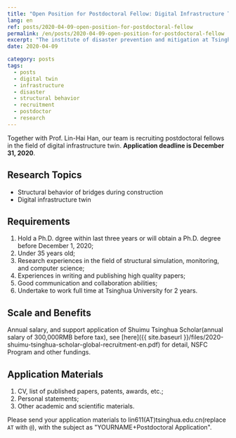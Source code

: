 ```yaml
---
title: "Open Position for Postdoctoral Fellow: Digital Infrastructure Twin"
lang: en
ref: posts/2020-04-09-open-position-for-postdoctoral-fellow
permalink: /en/posts/2020-04-09-open-position-for-postdoctoral-fellow
excerpt: "The institute of disaster prevention and mitigation at Tsinghua University invites applications for the position of postdoctoral fellow in the field of digital infrastructure twin. Applicants should hold a Ph.D. degree (Civil Engineering or Construction Informatics) within last three years and under 35 years old. Please submit your application before December 31, 2020."
date: 2020-04-09

category: posts
tags:
  - posts
  - digital twin
  - infrastructure
  - disaster
  - structural behavior
  - recruitment
  - postdoctor
  - research
---
```


Together with Prof. Lin-Hai Han, our team is recruiting postdoctoral fellows in the field of digital infrastructure twin. **Application deadline is December 31, 2020**.


## Research Topics
* Structural behavior of bridges during construction
* Digital infrastructure twin

## Requirements
1. Hold a Ph.D. dgree within last three years or will obtain a Ph.D. degree before December 1, 2020;
2. Under 35 years old;
3. Research experiences in the field of structural simulation, monitoring, and computer science; 
4. Experiences in writing and publishing high quality papers;
5. Good communication and collaboration abilities;
6. Undertake to work full time at Tsinghua University for 2 years.

## Scale and Benefits
Annual salary, and support application of Shuimu Tsinghua Scholar(annual salary of 300,000RMB before tax), see [here]({{ site.baseurl }}/files/2020-shuimu-tsinghua-scholar-global-recruitment-en.pdf) for detail, NSFC Program and other fundings.

## Application Materials
1. CV, list of published papers, patents, awards, etc.;
2. Personal statements;
3. Other academic and scientific materials.

Please send your application materials to lin611(AT)tsinghua.edu.cn(replace `AT` with `@`), with the subject as "YOURNAME+Postdoctoral Application".